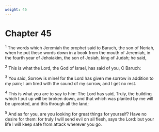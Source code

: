 ```yaml
---
weight: 45
---
```


# Chapter 45

<sup>1</sup> The words which Jeremiah the prophet said to Baruch, the son of Neriah, when he put these words down in a book from the mouth of Jeremiah, in the fourth year of Jehoiakim, the son of Josiah, king of Judah; he said, 

<sup>2</sup> This is what the Lord, the God of Israel, has said of you, O Baruch: 

<sup>3</sup> You said, Sorrow is mine! for the Lord has given me sorrow in addition to my pain; I am tired with the sound of my sorrow, and I get no rest. 

<sup>4</sup> This is what you are to say to him: The Lord has said, Truly, the building which I put up will be broken down, and that which was planted by me will be uprooted, and this through all the land; 

<sup>5</sup> And as for you, are you looking for great things for yourself? Have no desire for them: for truly I will send evil on all flesh, says the Lord: but your life I will keep safe from attack wherever you go. 


